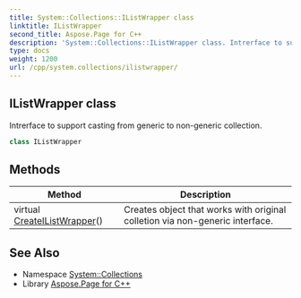 ```yaml
---
title: System::Collections::IListWrapper class
linktitle: IListWrapper
second_title: Aspose.Page for C++
description: 'System::Collections::IListWrapper class. Intrerface to support casting from generic to non-generic collection in C++.'
type: docs
weight: 1200
url: /cpp/system.collections/ilistwrapper/
---
```

## IListWrapper class


Intrerface to support casting from generic to non-generic collection.

```cpp
class IListWrapper
```

## Methods

| Method | Description |
| --- | --- |
| virtual [CreateIListWrapper](./createilistwrapper/)() | Creates object that works with original colletion via non-generic interface. |
## See Also

* Namespace [System::Collections](../)
* Library [Aspose.Page for C++](../../)
